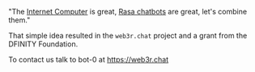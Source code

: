 "The [Internet Computer](https://dfinity.org/foundation/) is great, [Rasa chatbots](https://rasa.com/open-source/) are great, let's combine them."

That simple idea resulted in the `web3r.chat` project and a grant from the DFINITY Foundation.

To contact us talk to bot-0 at https://web3r.chat
